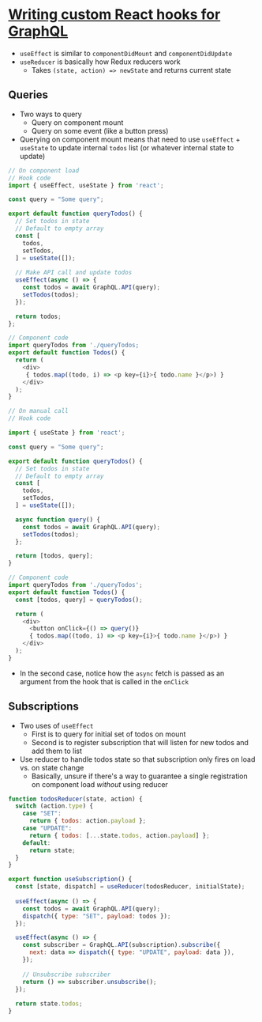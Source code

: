 # [Writing custom React hooks for GraphQL](https://medium.com/open-graphql/react-hooks-for-graphql-3fa8ebdd6c62)

* `useEffect` is similar to `componentDidMount` and `componentDidUpdate`
* `useReducer` is basically how Redux reducers work
  * Takes `(state, action) => newState` and returns current state

## Queries

* Two ways to query
  * Query on component mount
  * Query on some event (like a button press)
* Querying on component mount means that need to use `useEffect` + `useState` to update internal `todos` list (or whatever internal state to update)

```javascript
// On component load
// Hook code
import { useEffect, useState } from 'react';

const query = "Some query";

export default function queryTodos() {
  // Set todos in state
  // Default to empty array
  const [
    todos,
    setTodos,
  ] = useState([]);
  
  // Make API call and update todos
  useEffect(async () => {
    const todos = await GraphQL.API(query);
    setTodos(todos);
  });

  return todos;
};

// Component code
import queryTodos from './queryTodos;
export default function Todos() {
  return (
    <div>
     { todos.map((todo, i) => <p key={i}>{ todo.name }</p>) }
    </div>
  );
}
``` 

```javascript
// On manual call
// Hook code

import { useState } from 'react';

const query = "Some query";

export default function queryTodos() {
  // Set todos in state
  // Default to empty array
  const [
    todos,
    setTodos,
  ] = useState([]);

  async function query() {
    const todos = await GraphQL.API(query);
    setTodos(todos);
  };

  return [todos, query];
}

// Component code
import queryTodos from './queryTodos';
export default function Todos() {
  const [todos, query] = queryTodos();

  return (
    <div>
      <button onClick={() => query()}
      { todos.map((todo, i) => <p key={i}>{ todo.name }</p>) }
    </div>
  );
}
```

* In the second case, notice how the `async` fetch is passed as an argument from the hook that is called in the `onClick`

## Subscriptions

* Two uses of `useEffect`
  * First is to query for initial set of todos on mount
  * Second is to register subscription that will listen for new todos and add them to list
* Use reducer to handle todos state so that subscription only fires on load vs. on state change
  * Basically, unsure if there's a way to guarantee a single registration on component load _without_ using reducer

```javascript
function todosReducer(state, action) {
  switch (action.type) {
    case "SET":
      return { todos: action.payload };
    case "UPDATE":
      return { todos: [...state.todos, action.payload] };
    default:
      return state;
  }
}

export function useSubscription() {
  const [state, dispatch] = useReducer(todosReducer, initialState);
  
  useEffect(async () => {
    const todos = await GraphQL.API(query);
    dispatch({ type: "SET", payload: todos });
  });

  useEffect(async () => {
    const subscriber = GraphQL.API(subscription).subscribe({
      next: data => dispatch({ type: "UPDATE", payload: data }),
    });
    
    // Unsubscribe subscriber
    return () => subscriber.unsubscribe();
  });
  
  return state.todos;
}
```
